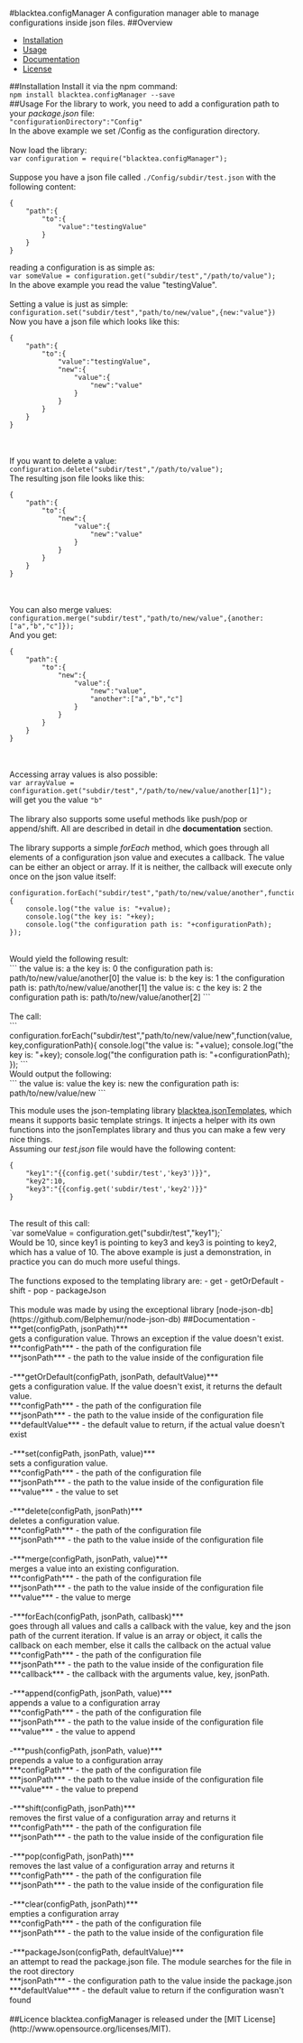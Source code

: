 #blacktea.configManager
A configuration manager able to manage configurations inside json files.
##Overview
* [Installation](#installation)
* [Usage](#usage)
* [Documentation](#documentation)
* [License](#license)

##Installation
Install it via the npm command:<br/>
`npm install blacktea.configManager --save`<br/>
##Usage
For the library to work, you need to add a configuration path to your *package.json* file:<br/>
`"configurationDirectory":"Config"`<br/>
In the above example we set /Config as the configuration directory.<br/><br/>
Now load the library:<br/>
`var configuration = require("blacktea.configManager");`<br/><br/>
Suppose you have a json file called `./Config/subdir/test.json` with the following content:<br/>
```
{
    "path":{
        "to":{
            "value":"testingValue"
        }
    }
}
```
reading a configuration is as simple as:<br/>
`var someValue = configuration.get("subdir/test","/path/to/value");`<br/>
In the above example you read the value "testingValue". <br/><br/>
Setting a value is just as simple:<br/>
`configuration.set("subdir/test","path/to/new/value",{new:"value"})`<br/>
Now you have a json file which looks like this:<br/>
```
{
    "path":{
        "to":{
            "value":"testingValue",
            "new":{
                "value":{
                    "new":"value"
                }
            }
        }
    }
}
```
<br/><br/>
If you want to delete a value:<br/>
`configuration.delete("subdir/test","/path/to/value");`<br/>
The resulting json file looks like this:<br/>
```
{
    "path":{
        "to":{
            "new":{
                "value":{
                    "new":"value"
                }
            }
        }
    }
}
```
<br/><br/>
You can also merge values:<br/>
`configuration.merge("subdir/test","path/to/new/value",{another:["a","b","c"]});`
<br/>
And you get:<br/>
```
{
    "path":{
        "to":{
            "new":{
                "value":{
                    "new":"value",
                    "another":["a","b","c"]
                }
            }
        }
    }
}
```
<br/><br/>
Accessing array values is also possible:<br/>
`var arrayValue = configuration.get("subdir/test","/path/to/new/value/another[1]");`
<br/>
will get you the value `"b"`<br/></br>
The library also supports some useful methods like push/pop or append/shift. All are described in detail in dhe **documentation** section.<br/><br/>
The library supports a simple *forEach* method, which goes through all elements of a configuration json value and executes a callback. The value can be either an object or array. If it is neither, the callback will execute only once on the json value itself:<br/>
```
configuration.forEach("subdir/test","path/to/new/value/another",function(value,key,configurationPath){
    console.log("the value is: "+value);
    console.log("the key is: "+key);
    console.log("the configuration path is: "+configurationPath);
});
```
<br/>
Would yield the following result:<br/>
```
the value is: a
the key is: 0
the configuration path is: path/to/new/value/another[0]
the value is: b
the key is: 1
the configuration path is: path/to/new/value/another[1]
the value is: c
the key is: 2
the configuration path is: path/to/new/value/another[2]
```
<br/><br/>The call:<br/>
```
configuration.forEach("subdir/test","path/to/new/value/new",function(value,key,configurationPath){
    console.log("the value is: "+value);
    console.log("the key is: "+key);
    console.log("the configuration path is: "+configurationPath);
});
```
<br/>
Would output the following:<br/>
```
the value is: value
the key is: new
the configuration path is: path/to/new/value/new
```
<br/>

This module uses the json-templating library [blacktea.jsonTemplates](https://github.com/itd24/blacktea.jsonTemplates), which means it supports basic template strings. It injects a helper with its own functions into the jsonTemplates library and thus you can make a few very nice things.
<br/>
Assuming our *test.json* file would have the following content:<br/>
```
{
    "key1":"{{config.get('subdir/test','key3')}}",
    "key2":10,
    "key3":"{{config.get('subdir/test','key2')}}"
}
```
<br/>
The result of this call:<br/>
`var someValue = configuration.get("subdir/test","key1");`
<br/>
Would be 10, since key1 is pointing to key3 and key3 is pointing to key2, which has a value of 10. The above example is just a demonstration, in practice you can do much more useful things.<br/><br/>
The functions exposed to the templating library are:
- get
- getOrDefault
- shift
- pop
- packageJson
<br/><br/>
This module was made by using the exceptional library [node-json-db](https://github.com/Belphemur/node-json-db)
##Documentation
-***get(configPath, jsonPath)***<br/>
gets a configuration value. Throws an exception if the value doesn't exist.<br/>
***configPath*** - the path of the configuration file<br/>
***jsonPath*** - the path to the value inside of the configuration file<br/>
<br/>
-***getOrDefault(configPath, jsonPath, defaultValue)***<br/>
gets a configuration value. If the value doesn't exist, it returns the default value.<br/>
***configPath*** - the path of the configuration file<br/>
***jsonPath*** - the path to the value inside of the configuration file<br/>
***defaultValue*** - the default value to return, if the actual value doesn't exist<br/>
<br/>
-***set(configPath, jsonPath, value)***<br/>
sets a configuration value.<br/>
***configPath*** - the path of the configuration file<br/>
***jsonPath*** - the path to the value inside of the configuration file<br/>
***value*** - the value to set<br/>
<br/>
-***delete(configPath, jsonPath)***<br/>
deletes a configuration value.<br/>
***configPath*** - the path of the configuration file<br/>
***jsonPath*** - the path to the value inside of the configuration file<br/>
<br/>
-***merge(configPath, jsonPath, value)***<br/>
merges a value into an existing configuration.<br/>
***configPath*** - the path of the configuration file<br/>
***jsonPath*** - the path to the value inside of the configuration file<br/>
***value*** - the value to merge<br/>
<br/>
-***forEach(configPath, jsonPath, callbask)***<br/>
goes through all values and calls a callback with the value, key and the json path of the current iteration. If value is an array or object, it calls the callback on each member, else it calls the callback on the actual value<br/>
***configPath*** - the path of the configuration file<br/>
***jsonPath*** - the path to the value inside of the configuration file<br/>
***callback*** - the callback with the arguments value, key, jsonPath.<br/>
<br/>
-***append(configPath, jsonPath, value)***<br/>
appends a value to a configuration array<br/>
***configPath*** - the path of the configuration file<br/>
***jsonPath*** - the path to the value inside of the configuration file<br/>
***value*** - the value to append<br/>
<br/>
-***push(configPath, jsonPath, value)***<br/>
prepends a value to a configuration array<br/>
***configPath*** - the path of the configuration file<br/>
***jsonPath*** - the path to the value inside of the configuration file<br/>
***value*** - the value to prepend<br/>
<br/>
-***shift(configPath, jsonPath)***<br/>
removes the first value of a configuration array and returns it<br/>
***configPath*** - the path of the configuration file<br/>
***jsonPath*** - the path to the value inside of the configuration file<br/>
<br/>
-***pop(configPath, jsonPath)***<br/>
removes the last value of a configuration array and returns it<br/>
***configPath*** - the path of the configuration file<br/>
***jsonPath*** - the path to the value inside of the configuration file<br/>
<br/>
-***clear(configPath, jsonPath)***<br/>
empties a configuration array<br/>
***configPath*** - the path of the configuration file<br/>
***jsonPath*** - the path to the value inside of the configuration file<br/>
<br/>
-***packageJson(configPath, defaultValue)***<br/>
an attempt to read the package.json file. The module searches for the file in the root directory<br/>
***jsonPath*** - the configuration path to the value inside the package.json<br/>
***defaultValue*** - the default value to return if the configuration wasn't found<br/>
<br/>
##Licence
blacktea.configManager is released under the [MIT License](http://www.opensource.org/licenses/MIT).